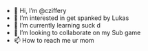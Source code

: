 - 👋 Hi, I’m @cziffery
- 👀 I’m interested in get spanked by Lukas
- 🌱 I’m currently learning suck d
- 💞️ I’m looking to collaborate on my Sub game
- 📫 How to reach me ur mom


<!---
cziffery/cziffery is a ✨ special ✨ repository because its `README.md` (this file) appears on your GitHub profile.
You can click the Preview link to take a look at your changes.
--->
